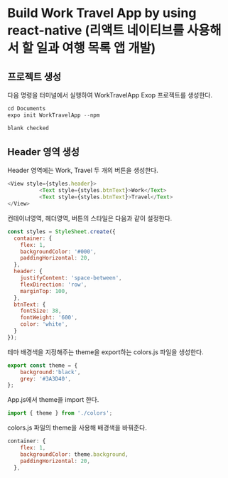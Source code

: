 # Build Work Travel App by using react-native (리액트 네이티브를 사용해서 할 일과 여행 목록 앱 개발)

## 프로젝트 생성

다음 명령을 터미널에서 실행하여 WorkTravelApp Exop 프로젝트를 생성한다.
```javascript
cd Documents
expo init WorkTravelApp --npm

blank checked
```

## Header 영역 생성

Header 영역에는 Work, Travel 두 개의 버튼을 생성한다.

```javascript
<View style={styles.header}>
          <Text style={styles.btnText}>Work</Text>
          <Text style={styles.btnText}>Travel</Text>
</View>
```

컨테이너영역, 헤더영역, 버튼의 스타일은 다음과 같이 설정한다.
```javascript
const styles = StyleSheet.create({
  container: {
    flex: 1,
    backgroundColor: '#000',
    paddingHorizontal: 20,
  },
  header: {
    justifyContent: 'space-between',
    flexDirection: 'row',
    marginTop: 100,
  },
  btnText: {
    fontSize: 38,
    fontWeight: '600',
    color: 'white',
  }
});
```

테마 배경색을 지정해주는 theme을 export하는 colors.js 파일을 생성한다.

```javascript
export const theme = {
    background:'black',
    grey: '#3A3D40',
};
```

App.js에서 theme을 import 한다.
```javascript
import { theme } from './colors';
```

colors.js 파일의 theme을 사용해 배경색을 바꿔준다.
```javascript
container: {
    flex: 1,
    backgroundColor: theme.background,
    paddingHorizontal: 20,
  },
```
          


